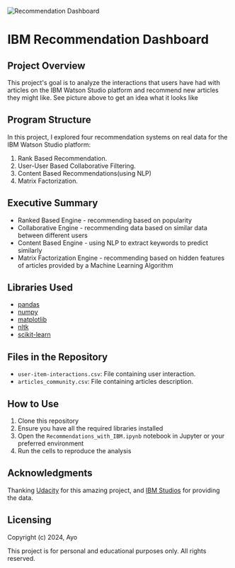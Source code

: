 ![Recommendation Dashboard](https://github.com/xChrisMo/IBM_Recommendation_Engine/blob/main/Screenshot%202024-09-01%20at%2018.53.02.png)

# IBM Recommendation Dashboard

## Project Overview

This project's goal is to analyze the interactions that users have had with articles on the IBM Watson Studio platform and recommend new articles they might like. See picture above to get an idea what it looks like

## Program Structure

In this project, I explored four recommendation systems on real data for the IBM Watson Studio platform:

1. Rank Based Recommendation.
2. User-User Based Collaborative Filtering.
3. Content Based Recommendations(using NLP)
4. Matrix Factorization.

## Executive Summary

* Ranked Based Engine - recommending based on popularity
* Collaborative Engine - recommending data based on similar data between different users
* Content Based Engine - using NLP to extract keywords to predict similarly
* Matrix Factorization Engine - recommending based on hidden features of articles provided by a Machine Learning Algorithm

## Libraries Used
- [pandas](https://pandas.pydata.org/)
- [numpy](https://numpy.org/)
- [matplotlib](https://matplotlib.org/)
- [nltk](https://www.nltk.org/)
- [scikit-learn](https://scikit-learn.org/stable/)
  

## Files in the Repository
- `user-item-interactions.csv`: File containing user interaction.
- `articles_community.csv`: File containing articles description.

## How to Use
1. Clone this repository
2. Ensure you have all the required libraries installed
3. Open the `Recommendations_with_IBM.ipynb` notebook in Jupyter or your preferred environment
4. Run the cells to reproduce the analysis

## Acknowledgments
Thanking [Udacity](https://www.udacity.com/dashboard) for this amazing project, and [IBM Studios](https://www.ibm.com/uk-en) for providing the data.

## Licensing 
Copyright (c) 2024, Ayo

This project is for personal and educational purposes only. All rights reserved.
